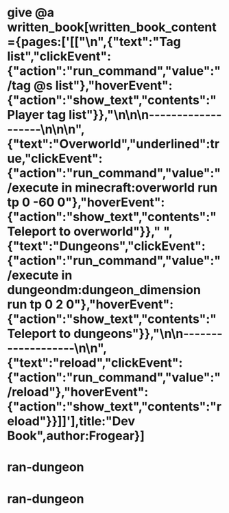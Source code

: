 # give @a written_book[written_book_content={pages:['[["\\n",{"text":"Tag list","clickEvent":{"action":"run_command","value":"/tag @s list"},"hoverEvent":{"action":"show_text","contents":"Player tag list"}},"\\n\\n\\n-------------------\\n\\n\\n",{"text":"Overworld","underlined":true,"clickEvent":{"action":"run_command","value":"/execute in minecraft:overworld run tp 0 -60 0"},"hoverEvent":{"action":"show_text","contents":"Teleport to overworld"}},"  ",{"text":"Dungeons","clickEvent":{"action":"run_command","value":"/execute in dungeondm:dungeon_dimension run tp 0 2 0"},"hoverEvent":{"action":"show_text","contents":"Teleport to dungeons"}},"\\n\\n-------------------\\n\\n",{"text":"reload","clickEvent":{"action":"run_command","value":"/reload"},"hoverEvent":{"action":"show_text","contents":"reload"}}]]'],title:"Dev Book",author:Frogear}]
# ran-dungeon
# ran-dungeon
